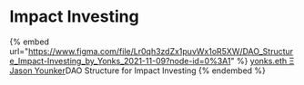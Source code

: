 # Impact Investing

{% embed url="https://www.figma.com/file/Lr0qh3zdZx1puvWx1oR5XW/DAO_Structure_Impact-Investing_by_Yonks_2021-11-09?node-id=0%3A1" %}
[yonks.eth Ξ Jason Younker](https://app.gitbook.com/u/K8Qr4ihwAnQfUTGT62ETLrsZBXS2 "mention")DAO Structure for Impact Investing
{% endembed %}
